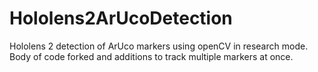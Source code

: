 # Hololens2ArUcoDetection
Hololens 2 detection of ArUco markers using openCV in research mode. Body of code forked and additions to track multiple markers at once.
